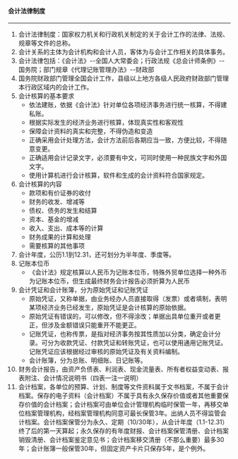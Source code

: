 #### 会计法律制度

------

1. 会计法律制度：国家权力机关和行政机关制定的关于会计工作的法律、法规、规章等文件的总称。
2. 会计关系的主体为会计机构和会计人员，客体为与会计工作相关的具体事务。
3. 会计法律包括：《会计法》--全国人大常委会；行政法规《总会计师条例》--国务院；部门规章《代理记账管理办法》--财政部
4. 国务院财政部门管理全国会计工作，县级以上地方各级人民政府财政部门管理本行政区域内的会计工作。
5. 会计核算的基本要求
   - 依法建账，依据《会计法》针对单位各项经济事务进行统一核算，不得建私账。
   - 根据实际发生的经济业务进行核算，体现真实性和客观性
   - 保障会计资料的真实和完整，不得伪造和变造
   - 正确采用会计处理方法，会计方法前后各期应当一致，方便比较，不得随意变更。
   - 正确适用会计记录文字，必须要有中文，可同时使用一种民族文字和外国文字。
   - 使用计算机进行会计核算，软件和生成的会计资料符合国家规定。
6. 会计核算的内容
   - 款项和有价证券的收付
   - 财务的收发、增减等
   - 债权、债务的发生和结算
   - 资本、基金的增减
   - 收入、支出、成本等的计算
   - 财务成果的计算和处理
   - 需要核算的其他事项
7. 会计年度，公历1.1到12.31，还可划分为半年度、季度等。
8. 记账本位币
   - 《会计法》规定核算以人民币为记账本位币，特殊外贸单位选择一种外币为记账本位币，但生成最终财务会计报告必须折算为人民币
9. 会计凭证和会计账簿，分为原始凭证和记账凭证
   - 原始凭证，又称单据，由业务经办人员直接取得（发票）或者填制，表明某项经济业务已经发生，原始凭证是会计核算的原始依据。
   - 原始凭证有错误的，可以修改，但不得涂改；单据出具单位重开或者更正，但涉及金额错误只能重开不能更正。
   - 记账凭证，也称传票，是指对经济事务按其性质加以分类，确定会计分录。可分为收款凭证、付款凭证和转账凭证，也可以使用通用记账凭证。记账凭证应该根据经过审核的原始凭证及有关资料编制。
   - 会计账簿，分为总账、明细账、日记账等。
10. 财务会计报告，由资产负债表、利润表、现金流量表、所有者权益变动表、报表附注、会计情况说明书（四表一注一说明）
11. 会计档案，各单位的预算、计划、制度等文件资料属于文书档案，不属于会计档案。保存的电子资料（会计档案）不属于具有永久保存价值或者其他重要保存价值的会计档案；会计档案可由单位会计管理机构临时保管一年，再移交单位档案管理机构，经档案管理机构同意可最长保管3年。出纳人员不得监管会计档案。会计档案保管分为永久、定期（10/30年），从会计年度（1.1-12.31）终了后的第一天算起；永久保存的有年度财报、会计档案保管清册、会计档案销毁清册、会计档案鉴定意见书；会计档案移交清册（不那么重要）最多30年；会计账簿一般保管30年，但固定资产卡片只保存5年，是个例外。